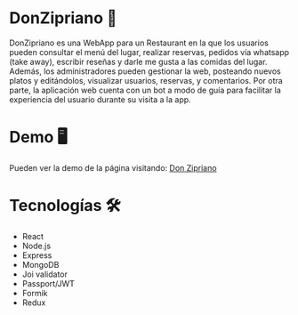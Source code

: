 # DonZipriano 🍕

DonZipriano es una WebApp para un Restaurant en la que los usuarios pueden consultar el menú del lugar, realizar reservas, pedidos vía whatsapp (take away), escribir reseñas y darle me gusta a las comidas del lugar. 
Además, los administradores pueden gestionar la web, posteando nuevos platos y editándolos, visualizar usuarios, reservas, y comentarios.
Por otra parte, la aplicación web cuenta con un bot a modo de guía para facilitar la experiencia del usuario durante su visita a la app.

##

# Demo 🖥

Pueden ver la demo de la página visitando:  <a href="https://don-zipriano.herokuapp.com/" target="_blank">Don Zipriano</a> 
 
##

# Tecnologías 🛠

- React
- Node.js
- Express
- MongoDB
- Joi validator
- Passport/JWT
- Formik
- Redux



